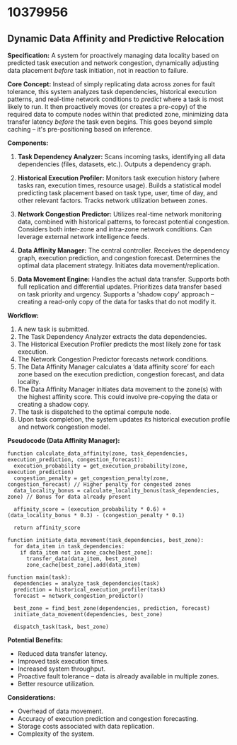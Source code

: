 # 10379956

## Dynamic Data Affinity and Predictive Relocation

**Specification:** A system for proactively managing data locality based on predicted task execution and network congestion, dynamically adjusting data placement *before* task initiation, not in reaction to failure.

**Core Concept:**  Instead of simply replicating data across zones for fault tolerance, this system analyzes task dependencies, historical execution patterns, and real-time network conditions to *predict* where a task is most likely to run. It then proactively moves (or creates a pre-copy) of the required data to compute nodes within that predicted zone, minimizing data transfer latency *before* the task even begins.  This goes beyond simple caching – it's pre-positioning based on inference.

**Components:**

1.  **Task Dependency Analyzer:** Scans incoming tasks, identifying all data dependencies (files, datasets, etc.). Outputs a dependency graph.

2.  **Historical Execution Profiler:**  Monitors task execution history (where tasks ran, execution times, resource usage).  Builds a statistical model predicting task placement based on task type, user, time of day, and other relevant factors.  Tracks network utilization between zones.

3.  **Network Congestion Predictor:**  Utilizes real-time network monitoring data, combined with historical patterns, to forecast potential congestion.  Considers both inter-zone and intra-zone network conditions.  Can leverage external network intelligence feeds.

4.  **Data Affinity Manager:**  The central controller. Receives the dependency graph, execution prediction, and congestion forecast.  Determines the optimal data placement strategy.  Initiates data movement/replication.

5.  **Data Movement Engine:**  Handles the actual data transfer.  Supports both full replication and differential updates. Prioritizes data transfer based on task priority and urgency.  Supports a 'shadow copy' approach – creating a read-only copy of the data for tasks that do not modify it.

**Workflow:**

1.  A new task is submitted.
2.  The Task Dependency Analyzer extracts the data dependencies.
3.  The Historical Execution Profiler predicts the most likely zone for task execution.
4.  The Network Congestion Predictor forecasts network conditions.
5.  The Data Affinity Manager calculates a ‘data affinity score’ for each zone based on the execution prediction, congestion forecast, and data locality.
6.  The Data Affinity Manager initiates data movement to the zone(s) with the highest affinity score. This could involve pre-copying the data or creating a shadow copy.
7.  The task is dispatched to the optimal compute node.
8.  Upon task completion, the system updates its historical execution profile and network congestion model.

**Pseudocode (Data Affinity Manager):**

```
function calculate_data_affinity(zone, task_dependencies, execution_prediction, congestion_forecast):
  execution_probability = get_execution_probability(zone, execution_prediction)
  congestion_penalty = get_congestion_penalty(zone, congestion_forecast) // Higher penalty for congested zones
  data_locality_bonus = calculate_locality_bonus(task_dependencies, zone) // Bonus for data already present

  affinity_score = (execution_probability * 0.6) + (data_locality_bonus * 0.3) - (congestion_penalty * 0.1)

  return affinity_score

function initiate_data_movement(task_dependencies, best_zone):
  for data_item in task_dependencies:
    if data_item not in zone_cache[best_zone]:
      transfer_data(data_item, best_zone)
      zone_cache[best_zone].add(data_item)

function main(task):
  dependencies = analyze_task_dependencies(task)
  prediction = historical_execution_profiler(task)
  forecast = network_congestion_predictor()

  best_zone = find_best_zone(dependencies, prediction, forecast)
  initiate_data_movement(dependencies, best_zone)

  dispatch_task(task, best_zone)
```

**Potential Benefits:**

*   Reduced data transfer latency.
*   Improved task execution times.
*   Increased system throughput.
*   Proactive fault tolerance – data is already available in multiple zones.
*   Better resource utilization.

**Considerations:**

*   Overhead of data movement.
*   Accuracy of execution prediction and congestion forecasting.
*   Storage costs associated with data replication.
*   Complexity of the system.